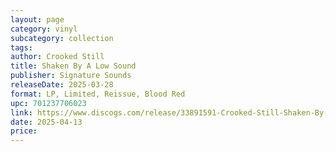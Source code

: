 ```yaml
---
layout: page
category: vinyl
subcategory: collection
tags:
author: Crooked Still
title: Shaken By A Low Sound
publisher: Signature Sounds
releaseDate: 2025-03-28
format: LP, Limited, Reissue, Blood Red
upc: 701237706023
link: https://www.discogs.com/release/33891591-Crooked-Still-Shaken-By-A-Low-Sound
date: 2025-04-13
price:
---
```

